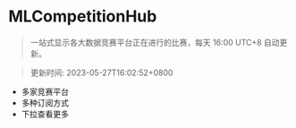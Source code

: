 # MLCompetitionHub

> 一站式显示各大数据竞赛平台正在进行的比赛，每天 16:00 UTC+8 自动更新。
  
> 更新时间: 2023-05-27T16:02:52+0800 

* 多家竞赛平台
* 多种订阅方式
* 下拉查看更多